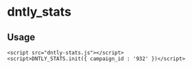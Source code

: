 dntly_stats
===========

## Usage

```
<script src="dntly-stats.js"></script>
<script>DNTLY_STATS.init({ campaign_id : '932' })</script>
```
